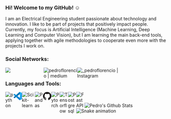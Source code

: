 ### Hi! Welcome to my GitHub! ☺️

I am an Electrical Engineering student passionate about technology and innovation. I like to be part of projects that positively impact people. Currently, my focus is Artificial Intelligence (Machine Learning, Deep Learning and Computer Vision), but I am learning the main back-end tools, applying together with agile methodologies to cooperate even more with the projects I work on.

### Social Networks:

[<img align="left"  width="120px" src="https://img.shields.io/badge/LinkedIn-0077B5?style=for-the-badge&logo=linkedin&logoColor=white" />](https://www.linkedin.com/in/pedroflorencioneto/)

[<img align="left" alt="pedroflorencio | medium" width="105px" src="https://img.shields.io/badge/Medium-12100E?style=for-the-badge&logo=medium&logoColor=white" />](https://medium.com/@pedroflorencio)

[<img align="left" alt="_pedroflorencio | Instagram" width="130px" src="https://img.shields.io/badge/Instagram-E4405F?style=for-the-badge&logo=instagram&logoColor=white" />](https://www.instagram.com/_pedroflorencio)

<br />

### Languages and Tools:

<img align="left" alt="python" width="26px" src="https://cdn3.iconfinder.com/data/icons/logos-and-brands-adobe/512/267_Python-512.png" />

<img align="left" alt="visual studio code" width="26px" src="https://raw.githubusercontent.com/github/explore/80688e429a7d4ef2fca1e82350fe8e3517d3494d/topics/visual-studio-code/visual-studio-code.png" />

[<img align="left" alt="Scikit-learn" width="40px" src="https://upload.wikimedia.org/wikipedia/commons/0/05/Scikit_learn_logo_small.svg" />](https://scikit-learn.org/stable/)

<img align="left" alt="Pandas" width="26px" src="https://cdn.jsdelivr.net/gh/devicons/devicon/icons/pandas/pandas-original-wordmark.svg" />

<img align="left" alt="GitHub" width="26px" src="https://raw.githubusercontent.com/github/explore/78df643247d429f6cc873026c0622819ad797942/topics/github/github.png" />

<img align="left" alt="Pytorch" width="26px" src="https://cdn.jsdelivr.net/gh/devicons/devicon/icons/pytorch/pytorch-original.svg" />

<img align="left" alt="Tensorflow" width="26px" src="https://cdn.jsdelivr.net/gh/devicons/devicon/icons/tensorflow/tensorflow-original.svg" />

<img align="left" alt="Postgresql" width="26px" src="https://cdn.jsdelivr.net/gh/devicons/devicon/icons/postgresql/postgresql-original.svg" />

<img align="left" alt="FastAPI" width="26px" src="https://cdn.jsdelivr.net/gh/devicons/devicon/icons/fastapi/fastapi-original.svg" />

<br />
<br />

<img align="left" alt="Pedro's Github Stats" src="https://github-readme-stats.vercel.app/api?username=PedroFlorencioNeto&show_icons=true&theme=dark&hide_border=true" />

![Snake animation](https://github.com/PedroFlorencioNeto/PedroFlorencioNeto/blob/output/github-contribution-grid-snake.svg)

[medium]: https://medium.com/@pedroflorencio
[linkedin]: https://www.linkedin.com/in/pedroflorencioneto/
[instagram]: https://www.instagram.com/_pedroflorencio
